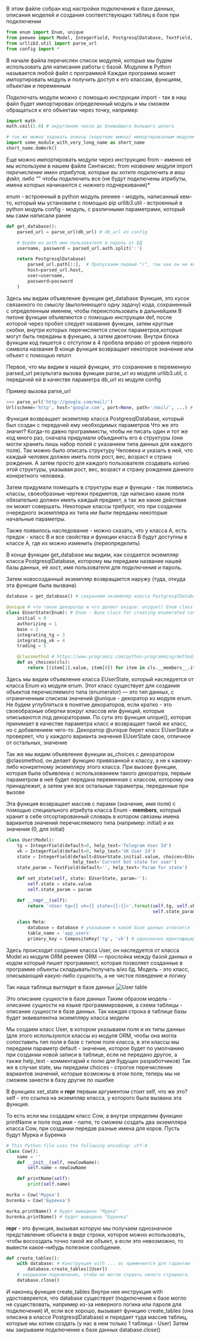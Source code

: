 В этом файле собран код настройки подключения к базе данных,
описания моделей и создания соответствующих таблиц в базе при подключении

```python
from enum import Enum, unique
from peewee import Model, IntegerField, PostgresqlDatabase, TextField, CompositeKey
from urllib3.util import parse_url
from config import * 
```

В начале файла перечислен список модулей, которые мы будем использовать для написания работы с базой.
Модулем в Python называется любой файл с программой
Каждая программа может импортировать модуль и получить доступ к его классам, функциям, объектам и переменным

Подключать модули можно с помощью инструкции import - так в наш файл будет импортирован определенный модуль
и мы сможем обращаться к его объектам через точку, например
```python
import math
math.ceil(5.6) # округление числа до ближайшего большего целого

# так же можно задавать алиасы (короткие имена) импортированным модулям, это обычно используется для упрощения записи
import some_module_with_very_long_name as short_name
short_name.doWork()
```

Еще можно импортировать модули через инструкцию from - именно её мы используем в нашем файле
Синтаксис: 
from *название модуля* import *перечисление имен атрибутов, которые вы хотите подключить в ваш файл, либо "*" чтобы подключить все (не будут подключены атрибуты, имена которых начинаются с нижнего подчеркивания)*

enum - встроенный в python модуль
peewee - модуль, написанный кем-то, который мы установили с помощью pip
urllib3.util - встроенный в python модуль
config - модуль, с различными параметрами, который мы сами написали ранее


```python
def get_database():
    parsed_url = parse_url(db_url) # db_url из config

    # Берём из auth имя пользователя и пароль от БД
    username, password = parsed_url.auth.split(':')

    return PostgresqlDatabase(
        parsed_url.path[1:],  # Пропускаем первый "/", так как он не является названием БД
        host=parsed_url.host,
        user=username,
        password=password
    )
```

Здесь мы видим объявление функции get_database
Функция, это кусок связанного по смыслу (выполняющего одну задачу) кода, сохраненный с определенным именем, чтобы переиспользовать в дальнейшем
В питоне функции объявляются с помощью инструкции def, после которой через пробел следует название функции, затем круглые скобки, внутри которых перечисляется список параметров,которые могут быть переданы в функцию, а затем двоеточие. Внутри блока функции код пишется с отступом в 4 пробела вправо от уровня первого символа названия
В конце функция возвращает некоторое значение или объект с помощью return


Первое, что мы видим в нашей функции, это сохранение в переменную parsed_url результата вызова функции parse_url из модуля urllib3.util, с передачей ей в качестве параметра db_url из модуля config

Пример вызова parse_url
```python
>>> parse_url('http://google.com/mail/')
Url(scheme='http', host='google.com', port=None, path='/mail/', ...) # (объект, возвращенный parsed_url)
```

Функция возвращает экземпляр класса PostgresqlDatabase, который был создан с передачей ему необходимых параметров
Что же это значит?
Когда-то давно программисты, чтобы не писать один и тот же код много раз, сначала придумали объединять его в структуры (они могли хранить лишь набор полей с указанием типа данных для каждого поля). Так можно было описать структуру Человека и указать в ней, что каждый человек должен иметь поля рост, вес, возраст и страна рождения. А затем просто для каждого пользователя создавать копию этой структуры, указывая рост, вес, возраст и страну рождения данного конкретного человека.

Затем придумали помещать в структуры еще и функции - так появились классы, своеобразные чертежи предметов, где написано какие поля обязательно должен иметь каждый предмет, а так же какие действия он может совершать. Некоторые классы требуют, что при создании очередного экземпляра их типа им были переданы некоторые начальные параметры.

Также появилось наследование - можно сказать, что у класса A, есть предок - класс B и все свойства и функции класса B будут доступны в классе А, где их можно изменить (переопределить)

В конце функции get_database мы видим, как создается экземпляр класса PostgresqlDatabase, которому мы передаем название нашей базы данных, её хост, имя пользователя для подключения и пароль.

Затем новосозданный экземпляр возвращается наружу (туда, откуда эта функция была вызвана)

```python
database = get_database() # сохраняем экземпляр класса PostgresqlDatabase в переменную, внутри него, при создании экземпляра, настроилось сетевое подключение к базе
```

```python
@unique # что такое декоратор и что делает unique: unique() Enum class decorator that ensures only one name is bound to any one value.
class EUserState(Enum): # Enum - Base class for creating enumerated constants. тип данных, чьё множество значений представляет собой ограниченный список идентификаторов.
    initial = 0
    authorizing = 1
    base = 2
    integrating_tg = 3
    integrating_vk = 4
    trading = 5

    @classmethod # https://www.programiz.com/python-programming/methods/built-in/classmethod
    def as_choices(cls):
        return [(item[1].value, item[0]) for item in cls.__members__.items()] # https://habr.com/post/186608/
```

Здесь мы видим объявление класса EUserState, который наследуется от класса Enum из модуля enum. Этот класс существует для создания объектов перечисляемого типа (enumerator) — это тип данных, с ограниченным списком значений
@unique - декоратор из модуля enum. Не будем углубляться в понятие декораторов, если кратко - это своеобразные обертки вокруг классов или функций, которые описываются под декораторами. По сути это функция unique(), которая принимает в качестве параметра класс и возвращает такой же класс, но с добавлением чего-то. Декоратор @unique берет класс EUserState и проверяет, что у каждого варианта значения EUserState свое, отличное от остальных, значение

Так же мы видим объявление функции as_choices с декоратором @classmethod, он делает функцию привязанной к классу, а не к какому-либо конкретному экземпляру этого класса. При вызове функции, которая была объявлена с использованием такого декоратора, первым параметром в неё будет передана переменная с классом, которому она принадлежит, а затем уже все остальные параметры, переданные при вызове 

Эта функция возвращает массив с парами (значение, имя поля) с помощью специального атрибута класса Enum - __members__, который хранит в себе отсортированный словарь в котором связаны имена вариантов значений перечисляемого типа (например: initial) и их значения (0, для initial)

[//]: # (привести картинку нашей таблички, провести соответствие между типом данных и классом ORM)
``` python
class User(Model):
    tg = IntegerField(default=0, help_text='Telegram User Id')
    vk = IntegerField(default=0, help_text='VK User Id')
    state = IntegerField(default=EUserState.initial.value, choices=EUserState.as_choices(),
                         help_text='Current bot state for user')
    state_param = TextField(default='', help_text='Param for state')

    def set_state(self, state: EUserState, param=''):
        self.state = state.value
        self.state_param = param

    def __repr__(self):
        return '<User tg={} vk={} state={}:{}>'.format(self.tg, self.vk, EUserState(self.state).name,
                                                       self.state_param)

    class Meta:
        database = database # указываем к какой базе данных относится таблица
        table_name = 'app_users'
        primary_key = CompositeKey('tg', 'vk') # однозначно идентифицировать пользователя можно будет по связке его id в телеграме и id в вконтакте, т.е. не может существовать # двух пользователей, у которых и одинаковые id в телеграме и одинаковые id в вконтакте  
```

Здесь происходит создание класса User, он наследуется от класса Model из модуля ORM peewee
ORM — прослойка между базой данных и кодом который пишет программист, которая позволяет созданные в программе объекты складывать/получать в/из бд.
Модель - это класс, описывающий какую-либо сущность, а не чистое поведение и логику

Так наша таблица выглядит в базе данных
![User table](https://i.imgur.com/ZaaS0tu.png)

Это описание сущности в базе данных
Таким образом модель - описание сущности на языке программирования, а схема таблицы - описание сущности в базе данных.
Так каждая строка в таблице базы будет эквивалентна экземпляру класса модели

Мы создаем класс User, в котором указываем поля и их типы данных (для этого используются классы из модуля ORM, чтобы она могла сопоставить тип поля в базе с типом поля класса, в эти классы мы передаем параметр default - значение, которое будет по умолчанию при создании новой записи в таблице, если не передано другое, а также help_text - комментарий к полю для будущих разработчиков)
Так же в случае state, мы передаем choices - строгое перечисление вариантов значений, которые возможны в этом поле, теперь мы не сможем занести в базу другие по ошибке

В функциях set_state и __repr__ первым аргументом стоит self, что же это?
self - это ссылка на экземпляр класса, у которого была вызвана эта функция.

То есть если мы создадим класс Cow, а внутри определим функцию printName и поле под имя - name,
то сможем создать два экземпляра класса Cow, при создании передав разные имена для коров. Пусть будут Мурка и Буренка

``` python
# This Python file uses the following encoding: utf-8
class Cow():
    name = ''
    def __init__(self, newCowName):
        self.name = newCowName

    def printName(self):
        print(self.name)

murka = Cow('Мурка')
burenka = Cow('Буренка')

murka.printName() # будет выведено "Мурка"
burenka.printName() # будет выведено "Буренка"
```

__repr__ - это функция, вызывая которую мы получаем однозначное представление объекта в виде строки, которое можно использовать, чтобы воссоздать точно такой же объект, а если это невозможно, то вывести какое-нибудь полезное сообщение.

``` python
def create_tables():
    with database: # Конструкция with ... as применяется для гарантии того, что критические функции выполнятся в любом случае. Самый распространённый пример использования этой конструкции - открытие файлов. 
        database.create_tables([User])
    # закрываем подключение, чтобы не могли слушать ничего страшного.
    database.close()
```

И наконец функция create_tables
Внутри нее инструкция with удостоверяется, что database существует (подключение к базе могло не существовать, например из-за неверного логина или пароля для подключения)
И, если все хорошо, вызывает функцию create_tables (она описана в классе PostgresqlDatabase) и передает туда массив таблиц, которые мы хотим создать (у нас в нем только 1 таблица - User)
Затем мы закрываем подключение к базе данных database.close()